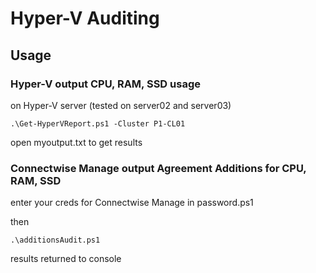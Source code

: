 # Hyper-V Auditing

## Usage

### Hyper-V output CPU, RAM, SSD usage

on Hyper-V server (tested on server02 and server03)

```
.\Get-HyperVReport.ps1 -Cluster P1-CL01
```

open myoutput.txt to get results

### Connectwise Manage output Agreement Additions for CPU, RAM, SSD 

enter your creds for Connectwise Manage in password.ps1

then 

```
.\additionsAudit.ps1
```

results returned to console
